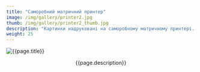 ```yaml
---
title: "Саморобний матричний принтер"
image: /img/gallery/printer2.jpg
thumb: /img/gallery/printer2_thumb.jpg
description: "Картинки надруковані на саморобному матричному принтері. Автор розробки - Олександр Скопець"
weight: 25
---
```


![{{page.title}} ]({{page.image}})

<p style="text-align: center;">{{page.description}}</p>
